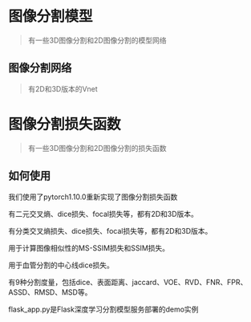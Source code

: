 # 图像分割模型
> 有一些3D图像分割和2D图像分割的模型网络

## 图像分割网络
> 有2D和3D版本的Vnet

# 图像分割损失函数
> 有一些3D图像分割和2D图像分割的损失函数

## 如何使用
我们使用了pytorch1.10.0重新实现了图像分割损失函数

有二元交叉熵、dice损失、focal损失等，都有2D和3D版本。

有分类交叉熵损失、dice损失、focal损失等，都有2D和3D版本。

用于计算图像相似性的MS-SSIM损失和SSIM损失。

用于血管分割的中心线dice损失。

有9种分割度量，包括dice、表面距离、jaccard、VOE、RVD、FNR、FPR、ASSD、RMSD、MSD等。

flask_app.py是Flask深度学习分割模型服务部署的demo实例
